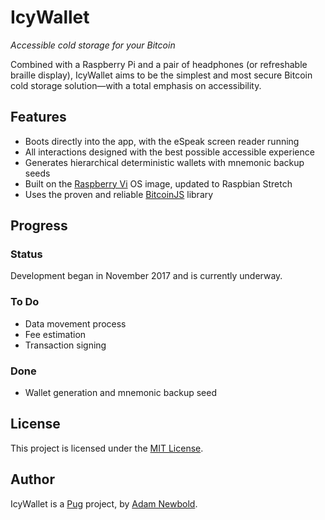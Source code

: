 # IcyWallet

_Accessible cold storage for your Bitcoin_

Combined with a Raspberry Pi and a pair of headphones (or refreshable braille display), IcyWallet aims to be the simplest and most secure Bitcoin cold storage solution—with a total emphasis on accessibility.

## Features

* Boots directly into the app, with the eSpeak screen reader running
* All interactions designed with the best possible accessible experience
* Generates hierarchical deterministic wallets with mnemonic backup seeds
* Built on the [Raspberry Vi](http://www.raspberryvi.org) OS image, updated to Raspbian Stretch
* Uses the proven and reliable [BitcoinJS](https://bitcoinjs.org) library

## Progress

### Status

Development began in November 2017 and is currently underway.

### To Do

* Data movement process
* Fee estimation
* Transaction signing

### Done

* Wallet generation and mnemonic backup seed

## License

This project is licensed under the [MIT License](LICENSE.md).

## Author

IcyWallet is a [Pug](https://pug.sh) project, by [Adam Newbold](https://github.com/newbold).